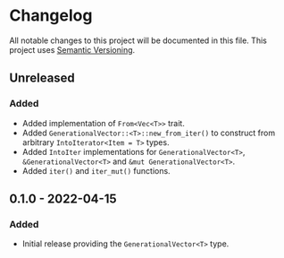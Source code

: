# Changelog

All notable changes to this project will be documented in this file.
This project uses [Semantic Versioning](https://semver.org/spec/v2.0.0.html).

## Unreleased

### Added

- Added implementation of `From<Vec<T>>` trait.
- Added `GenerationalVector::<T>::new_from_iter()` to construct from
  arbitrary `IntoIterator<Item = T>` types.
- Added `IntoIter` implementations for `GenerationalVector<T>`, `&GenerationalVector<T>` and `&mut GenerationalVector<T>`.
- Added `iter()` and `iter_mut()` functions.

## 0.1.0 - 2022-04-15

### Added

- Initial release providing the `GenerationalVector<T>` type.
